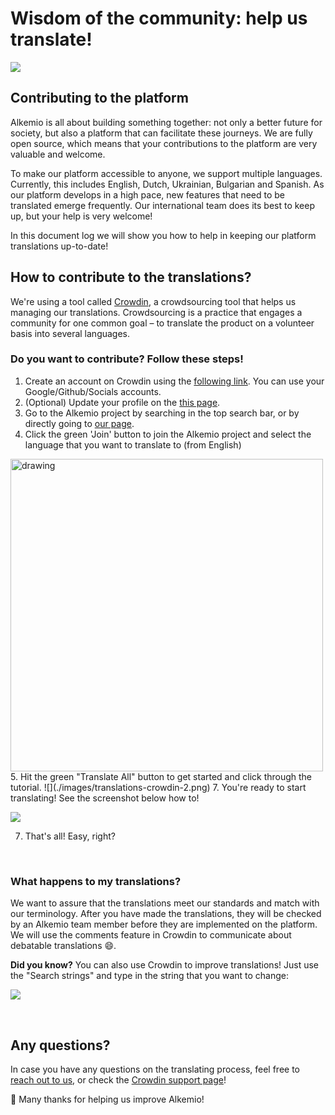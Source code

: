 # Wisdom of the community: help us translate! 
![](./images/translations-banner.png)

## Contributing to the platform
Alkemio is all about building something together: not only a better future for society, but also a platform that can facilitate these journeys. We are fully open source, which means that your contributions to the platform are very valuable and welcome. 

To make our platform accessible to anyone, we support multiple languages. Currently, this includes English, Dutch, Ukrainian, Bulgarian and Spanish. As our platform develops in a high pace, new features that need to be translated emerge frequently. Our international team does its best to keep up, but your help is very welcome! 

In this document log we will show you how to help in keeping our platform translations up-to-date! 
<br/>

## How to contribute to the translations?
We're using a tool called [Crowdin](https://crowdin.com/), a crowdsourcing tool that helps us managing our translations. Crowdsourcing is a practice that engages a community for one common goal – to translate the product on a volunteer basis into several languages. 


### Do you want to contribute? Follow these steps!

1. Create an account on Crowdin using the [following link](https://accounts.crowdin.com/register). You can use your Google/Github/Socials accounts.
2. (Optional) Update your profile on the [this page](https://crowdin.com/settings#account).
3. Go to the Alkemio project by searching in the top search bar, or by directly going to [our page](https://crowdin.com/project/alkemio).
4. Click the green 'Join' button to join the Alkemio project and select the language that you want to translate to (from English)
<img src="./images/translations-crowd-in1.png" alt="drawing" width="500"/>
5. Hit the green "Translate All" button to get started and click through the tutorial.
![](./images/translations-crowdin-2.png)
7. You're ready to start translating! See the screenshot below how to!

![](./images/translations-crowdin-3.png)

7. That's all! Easy, right?
<br/>


### What happens to my translations?
We want to assure that the translations meet our standards and match with our terminology. After you have made the translations, they will be checked by an Alkemio team member before they are implemented on the platform. We will use the comments feature in Crowdin to communicate about debatable translations :smile:.

**Did you know?**
You can also use Crowdin to improve translations! Just use the "Search strings" and type in the string that you want to change: 

![](./images/translations-crowdin-4.png)

<br/>

## Any questions?

In case you have any questions on the translating process, feel free to [reach out to us](https://www.alkemio.org/support/), or check the [Crowdin support page](https://support.crowdin.com/crowdin-intro/)!

:raised_hands: Many thanks for helping us improve Alkemio!